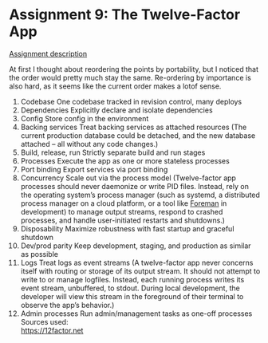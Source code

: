 # Assignment 9: The Twelve-Factor App

[Assignment description](https://datsoftlyngby.github.io/soft2020fall/resources/80748096-A9-12-Factor-App.pdf)

At first I thought about reordering the points by portability, but I noticed that the order would pretty much stay the same.
Re-ordering by importance is also hard, as it seems like the current order makes a lotof sense.

1. Codebase
   One codebase tracked in revision control, many deploys
2. Dependencies
   Explicitly declare and isolate dependencies
3. Config
   Store config in the environment
4. Backing services
   Treat backing services as attached resources (The current production database could be detached, and the new database attached – all without any code changes.)
5. Build, release, run
   Strictly separate build and run stages
6. Processes
   Execute the app as one or more stateless processes
7. Port binding
   Export services via port binding
8. Concurrency
   Scale out via the process model
   (Twelve-factor app processes should never daemonize or write PID files. Instead, rely on the operating system’s process manager (such as systemd, a distributed process manager on a cloud platform, or a tool like [Foreman](http://blog.daviddollar.org/2011/05/06/introducing-foreman.html) in development) to manage output streams, respond to crashed processes, and handle user-initiated restarts and shutdowns.)
9. Disposability
   Maximize robustness with fast startup and graceful shutdown
10. Dev/prod parity
    Keep development, staging, and production as similar as possible
11. Logs
    Treat logs as event streams
    (A twelve-factor app never concerns itself with routing or storage of its output stream. It should not attempt to write to or manage logfiles. Instead, each running process writes its event stream, unbuffered, to stdout. During local development, the developer will view this stream in the foreground of their terminal to observe the app’s behavior.)
12. Admin processes
    Run admin/management tasks as one-off processes
    Sources used:  
    https://12factor.net
